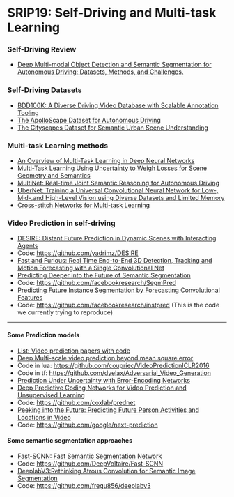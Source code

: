 # SRIP19: Self-Driving and Multi-task Learning
### Self-Driving Review
+ [Deep Multi-modal Object Detection and Semantic Segmentation for Autonomous Driving: Datasets, Methods, and Challenges.](https://arxiv.org/pdf/1902.07830.pdf)
### Self-Driving Datasets
+ [BDD100K: A Diverse Driving Video Database with Scalable Annotation Tooling](https://arxiv.org/pdf/1805.04687.pdf)
+ [The ApolloScape Dataset for Autonomous Driving](https://ieeexplore.ieee.org/stamp/stamp.jsp?tp=&arnumber=8575295&tag=1)
+ [The Cityscapes Dataset for Semantic Urban Scene Understanding](https://www.cityscapes-dataset.com/wordpress/wp-content/papercite-data/pdf/cordts2016cityscapes.pdf)
### Multi-task Learning methods
+ [An Overview of Multi-Task Learning in Deep Neural Networks](https://arxiv.org/pdf/1706.05098.pdf)
+ [Multi-Task Learning Using Uncertainty to Weigh Losses for Scene Geometry and Semantics](http://openaccess.thecvf.com/content_cvpr_2018/papers/Kendall_Multi-Task_Learning_Using_CVPR_2018_paper.pdf)
+ [MultiNet: Real-time Joint Semantic Reasoning for Autonomous Driving](https://arxiv.org/pdf/1612.07695.pdf)
+ [UberNet: Training a Universal Convolutional Neural Network for Low-, Mid-,and High-Level Vision using Diverse Datasets and Limited Memory](http://openaccess.thecvf.com/content_cvpr_2017/papers/Kokkinos_Ubernet_Training_a_CVPR_2017_paper.pdf)
+ [Cross-stitch Networks for Multi-task Learning](http://openaccess.thecvf.com/content_cvpr_2017/papers/Kokkinos_Ubernet_Training_a_CVPR_2017_paper.pdf)
### Video Prediction in self-driving
+ [DESIRE: Distant Future Prediction in Dynamic Scenes with Interacting Agents](http://openaccess.thecvf.com/content_cvpr_2017/papers/Lee_DESIRE_Distant_Future_CVPR_2017_paper.pdf)
+ Code: https://github.com/yadrimz/DESIRE
+ [Fast and Furious: Real Time End-to-End 3D Detection, Tracking and Motion
Forecasting with a Single Convolutional Net](http://openaccess.thecvf.com/content_cvpr_2018/papers/Luo_Fast_and_Furious_CVPR_2018_paper.pdf)
+ [Predicting Deeper into the Future of Semantic Segmentation](http://openaccess.thecvf.com/content_ICCV_2017/papers/Luc_Predicting_Deeper_Into_ICCV_2017_paper.pdf)
+ Code: https://github.com/facebookresearch/SegmPred
+ [Predicting Future Instance Segmentation by Forecasting Convolutional Features](https://arxiv.org/pdf/1803.11496.pdf)
+ Code: https://github.com/facebookresearch/instpred (This is the code we currently trying to reproduce)
----
#### Some Prediction models
+ [List: Video prediction papers with code](https://paperswithcode.com/task/video-prediction)
+ [Deep Multi-scale video prediction beyond mean square error](https://arxiv.org/pdf/1511.05440.pdf)
+ Code in lua: https://github.com/coupriec/VideoPredictionICLR2016 
+ Code in tf: https://github.com/dyelax/Adversarial_Video_Generation
+ [Prediction Under Uncertainty with Error-Encoding Networks](https://arxiv.org/pdf/1711.04994.pdf)
+ [Deep Predictive Coding Networks for Video Prediction and Unsupervised Learning](https://arxiv.org/pdf/1605.08104.pdf)
+ Code: https://github.com/coxlab/prednet
+ [Peeking into the Future: Predicting Future Person Activities and Locations in Video](https://arxiv.org/abs/1902.03748)
+ Code: https://github.com/google/next-prediction
#### Some semantic segmentation approaches
+ [Fast-SCNN: Fast Semantic Segmentation Network](https://arxiv.org/pdf/1902.04502.pdf)
+ Code: https://github.com/DeepVoltaire/Fast-SCNN
+ [DeeplabV3:Rethinking Atrous Convolution for Semantic Image Segmentation](https://arxiv.org/pdf/1706.05587.pdf)
+ Code: https://github.com/fregu856/deeplabv3
